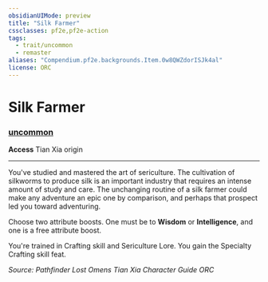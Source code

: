 ```yaml
---
obsidianUIMode: preview
title: "Silk Farmer"
cssclasses: pf2e,pf2e-action
tags:
  - trait/uncommon
  - remaster
aliases: "Compendium.pf2e.backgrounds.Item.0w8QWZdorISJk4al"
license: ORC
---
```

# Silk Farmer

### [uncommon](uncommon "Uncommon Rarity Trait")






**Access** Tian Xia origin

* * *

You've studied and mastered the art of sericulture. The cultivation of silkworms to produce silk is an important industry that requires an intense amount of study and care. The unchanging routine of a silk farmer could make any adventure an epic one by comparison, and perhaps that prospect led you toward adventuring.

Choose two attribute boosts. One must be to **Wisdom** or **Intelligence**, and one is a free attribute boost.

You're trained in Crafting skill and Sericulture Lore. You gain the Specialty Crafting skill feat.

*Source: Pathfinder Lost Omens Tian Xia Character Guide*
*ORC*